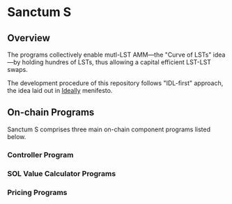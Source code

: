 # Sanctum S

## Overview

The programs collectively enable mutl-LST AMM—the "Curve of LSTs" idea—by holding hundres of LSTs, thus allowing a capital efficient LST-LST swaps.

The development procedure of this repository follows "IDL-first" approach, the idea laid out in [Ideally](https://github.com/igneous-labs/ideally) menifesto.

## On-chain Programs

Sanctum S comprises three main on-chain component programs listed below.

### Controller Program

### SOL Value Calculator Programs

### Pricing Programs
